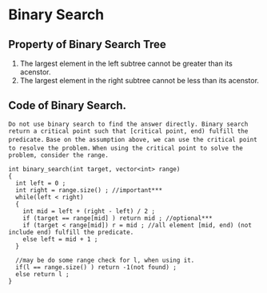 # Binary Search

## Property of Binary Search Tree
1. The largest element in the left subtree cannot be greater than its acenstor.
2. The largest element in the right subtree cannot be less than its acenstor.

## Code of Binary Search.
```Do not use binary search to find the answer directly. Binary search return a critical point such that [critical point, end) fulfill the predicate.```
```Base on the assumption above, we can use the critical point to resolve the problem.```
```When using the critical point to solve the problem, consider the range.```

```
int binary_search(int target, vector<int> range)
{
  int left = 0 ;
  int right = range.size() ; //important***
  while(left < right)
  {
    int mid = left + (right - left) / 2 ;
    if (target == range[mid] ) return mid ; //optional***
    if (target < range[mid]) r = mid ; //all element [mid, end) (not include end) fulfill the predicate.
    else left = mid + 1 ;
  }
  
  //may be do some range check for l, when using it.
  if(l == range.size() ) return -1(not found) ;
  else return l ;
}
```
